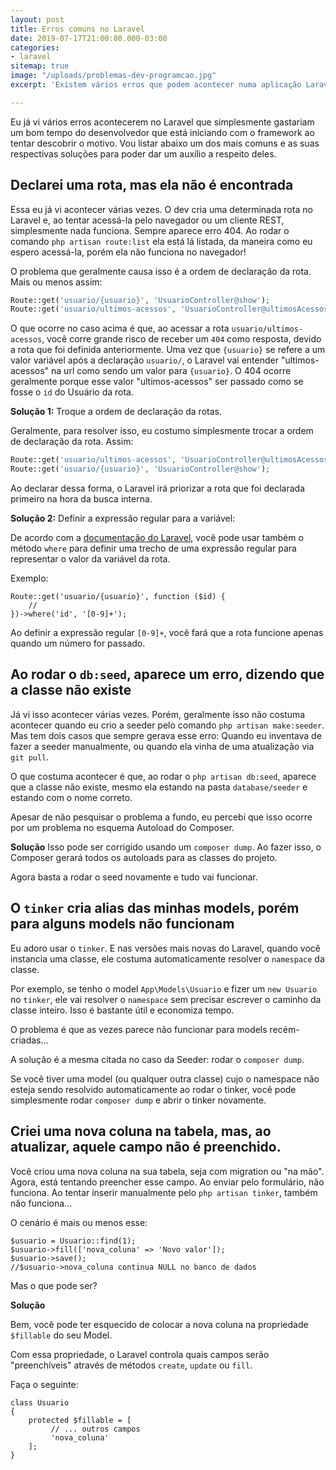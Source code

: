 ```yaml
---
layout: post
title: Erros comuns no Laravel
date: 2019-07-17T21:00:00.000-03:00
categories:
- laravel
sitemap: true
image: "/uploads/problemas-dev-programcao.jpg"
excerpt: 'Existem vários erros que podem acontecer numa aplicação Laravel, que simplesmente podem se repetir várias vezes, sem você descobrir a causa logo de cara. Descubra aqui a solução para alguns dos erros mais comuns.'

---
```

Eu já vi vários erros acontecerem no Laravel que simplesmente gastariam um bom tempo do desenvolvedor que está iniciando com o framework ao tentar descobrir o motivo. Vou listar abaixo um dos mais comuns e as suas respectivas soluções para poder dar um auxílio a respeito deles.

## Declarei uma rota, mas ela não é encontrada

Essa eu já vi acontecer várias vezes. O dev cria uma determinada rota no Laravel e, ao tentar acessá-la pelo navegador ou um cliente REST, simplesmente nada funciona. Sempre aparece erro 404. Ao rodar o comando `php artisan route:list` ela está lá listada, da maneira como eu espero acessá-la, porém ela não funciona no navegador!

O problema que geralmente causa isso é a ordem de declaração da rota. Mais ou menos assim:

```php
Route::get('usuario/{usuario}', 'UsuarioController@show');
Route::get('usuario/ultimos-acessos', 'UsuarioController@ultimosAcessos');
```

O que ocorre no caso acima é que, ao acessar a rota `usuario/ultimos-acessos`, você corre grande risco de receber um `404` como resposta, devido a rota que foi definida anteriormente. Uma vez que `{usuario}` se refere a um valor variável após a declaração `usuario/`, o Laravel vai entender "ultimos-acessos" na url como sendo um valor para `{usuario}`. O 404 ocorre geralmente porque esse valor "ultimos-acessos" ser passado como se fosse o `id` do Usuário da rota.

**Solução 1:** Troque a ordem de declaração da rotas.

Geralmente, para resolver isso, eu costumo simplesmente trocar a ordem de declaração da rota. Assim:

```php
Route::get('usuario/ultimos-acessos', 'UsuarioController@ultimosAcessos');
Route::get('usuario/{usuario}', 'UsuarioController@show');
```

Ao declarar dessa forma, o Laravel irá priorizar a rota que foi declarada primeiro na hora da busca interna.

**Solução 2:** Definir a expressão regular para a variável:

De acordo com a [documentação do Laravel](https://laravel.com/docs/5.8/routing), você pode usar também o método `where` para definir uma trecho de uma expressão regular para representar o valor da variável da rota.

Exemplo:

    Route::get('usuario/{usuario}', function ($id) {
        //
    })->where('id', '[0-9]+');

Ao definir a expressão regular `[0-9]+`, você fará que a rota funcione apenas quando um número for passado.

## Ao rodar o `db:seed`, aparece um erro, dizendo que a classe não existe

Já vi isso acontecer várias vezes. Porém, geralmente isso não costuma acontecer quando eu crio a seeder pelo comando `php artisan make:seeder`. Mas tem dois casos que sempre gerava esse erro: Quando eu inventava de fazer a seeder manualmente, ou quando ela vinha de uma atualização via `git pull`.

O que costuma acontecer é que, ao rodar o `php artisan db:seed`, aparece que a classe não existe, mesmo ela estando na pasta `database/seeder` e estando com o nome correto.

Apesar de não pesquisar o problema a fundo, eu percebi que isso ocorre por um problema no esquema Autoload do Composer.

**Solução**
Isso pode ser corrigido usando um `composer dump`. Ao fazer isso, o Composer gerará todos os autoloads para as classes  do projeto.

Agora basta a rodar o seed novamente e tudo vai funcionar.

## O `tinker` cria alias das minhas models, porém para alguns models não funcionam

Eu adoro usar o `tinker`. E nas versões mais novas do Laravel, quando você instancia uma classe, ele costuma automaticamente resolver o `namespace` da classe.

Por exemplo, se tenho o model `App\Models\Usuario` e fizer um `new Usuario` no `tinker`, ele vai resolver o `namespace` sem precisar escrever o caminho da classe inteiro. Isso é bastante útil e economiza tempo.

O problema é que as vezes parece não funcionar para models recém-criadas...

A solução é a mesma citada no caso da Seeder: rodar o `composer dump`.

Se você tiver uma model (ou qualquer outra classe) cujo o namespace não esteja sendo resolvido automaticamente ao rodar o tinker, você pode simplesmente rodar `composer dump` e abrir o tinker novamente.

## Criei uma nova coluna na tabela, mas, ao atualizar, aquele campo não é preenchido.

Você criou uma nova coluna na sua tabela, seja com migration ou "na mão". Agora, está tentando preencher esse campo. Ao enviar pelo formulário, não funciona. Ao tentar inserir manualmente pelo `php artisan tinker`, também não funciona...

O cenário é mais ou menos esse:

    $usuario = Usuario::find(1); 
    $usuario->fill(['nova_coluna' => 'Novo valor']);
    $usuario->save();
    //$usuario->nova_coluna continua NULL no banco de dados

Mas o que pode ser?

**Solução**

Bem, você pode ter esquecido de colocar a nova coluna na propriedade `$fillable` do seu Model.

Com essa propriedade, o Laravel controla quais campos serão "preenchíveis" através de métodos `create`, `update` ou `fill`.

Faça o seguinte:

    class Usuario
    {
        protected $fillable = [
             // ... outros campos
             'nova_coluna'
        ];
    }
    
    
